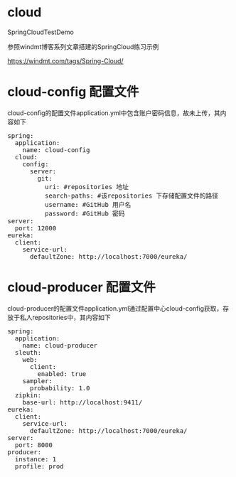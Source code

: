 # cloud
SpringCloudTestDemo

参照windmt博客系列文章搭建的SpringCloud练习示例

https://windmt.com/tags/Spring-Cloud/

# cloud-config 配置文件
cloud-config的配置文件application.yml中包含账户密码信息，故未上传，其内容如下
<pre>
spring:
  application:
    name: cloud-config
  cloud:
    config:
      server:
        git:
          uri: #repositories 地址
          search-paths: #该repositories 下存储配置文件的路径
          username: #GitHub 用户名
          password: #GitHub 密码
server:
  port: 12000
eureka:
  client:
    service-url:
      defaultZone: http://localhost:7000/eureka/
</pre>

# cloud-producer 配置文件
cloud-producer的配置文件application.yml通过配置中心cloud-config获取，存放于私人repositories中，其内容如下
<pre>
spring:
  application:
    name: cloud-producer
  sleuth:
    web:
      client:
        enabled: true
    sampler:
      probability: 1.0
  zipkin:
    base-url: http://localhost:9411/
eureka:
  client:
    service-url:
      defaultZone: http://localhost:7000/eureka/
server:
  port: 8000
producer:
  instance: 1
  profile: prod
</pre>

